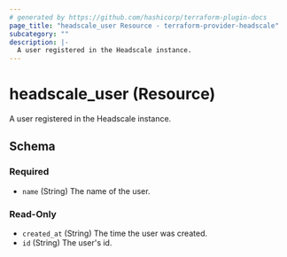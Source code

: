 ```yaml
---
# generated by https://github.com/hashicorp/terraform-plugin-docs
page_title: "headscale_user Resource - terraform-provider-headscale"
subcategory: ""
description: |-
  A user registered in the Headscale instance.
---
```


# headscale_user (Resource)

A user registered in the Headscale instance.



<!-- schema generated by tfplugindocs -->
## Schema

### Required

- `name` (String) The name of the user.

### Read-Only

- `created_at` (String) The time the user was created.
- `id` (String) The user's id.


